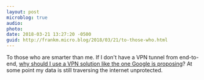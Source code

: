 ```yaml
---
layout: post
microblog: true
audio: 
photo: 
date: 2018-03-21 13:27:20 -0500
guid: http://frankm.micro.blog/2018/03/21/to-those-who.html
---
```

To those who are smarter than me. If I don't have a VPN tunnel from end-to-end, [why should I use a VPN solution like the one Google is proposing](https://www.wired.com/story/alphabet-outline-vpn-software/)? At some point my data is still traversing the internet unprotected. 
